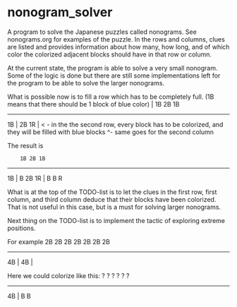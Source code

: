 # nonogram_solver
A program to solve the Japanese puzzles called nonograms. See nonograms.org for examples of the puzzle. 
In the rows and columns, clues are listed and provides information about how many, how long, and of which color the colorized adjacent blocks should have in that row or column.

At the current state, the program is able to solve a very small nonogram. Some of the logic is done but there are still some implementations left for the program to be able to solve the larger nonograms.

What is possible now is to fill a row which has to be completely full. (1B means that there should be 1 block of blue color)
      | 1B 2B 1B
_________________
1B    | 
2B 1R |             < - in the the second row, every block has to be colorized, and they will be filled with blue blocks
           ^- same goes for the second column

The result is

        1B 2B 1B
_________________
1B    |     B
2B 1R | B   B  R      

What is at the top of the TODO-list is to let the clues in the first row, first column, and third column deduce that their blocks have been colorized. That is not useful in this case, but is a must for solving larger nonograms.

Next thing on the TODO-list is to implement the tactic of exploring extreme positions.

For example
    2B 2B 2B 2B 2B 2B 2B
________________________
4B | 
4B | 

Here we could colorize like this:
     ?  ?  ?  ?  ?  ? 
 ____________________
4B |       B  B




